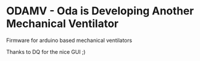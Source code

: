 # ODAMV - Oda is Developing Another Mechanical Ventilator
Firmware for arduino based mechanical ventilators

Thanks to DQ for the nice GUI ;)
